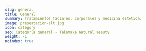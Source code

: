 ```yaml
---
slug: general
title: General
summary: Tratamientos faciales, corporales y medicina estética.
image: presentacion-alt.jpg
icon: category
seo: Categoría general - Takamaka Natural Beauty
weight: -1
noindex: true
---
```

